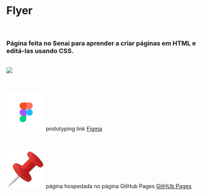 <h1>Flyer</h1>

<br><h3>Página feita no Senai para aprender a criar páginas em HTML e editá-las usando CSS.</h3>

<br><img src="https://github.com/Miguel1DM/Folder/blob/main/img/tela.png">

<br><br><img src="https://github.com/Miguel1DM/Cartao-de-visitas/blob/main/img/download.png" width = "100px"/> prototyping link [Figma](https://www.figma.com/file/LpdFivPdI8kVfiifOUf5Zm/Aula-28-08-23?type=design&mode=design&t=Fga8E9MRLRRsLjm4-1)

<br><br><img src="https://github.com/Miguel1DM/Cartao-de-visitas/blob/main/img/alfinete.png" width = "100px"/> página hospedada no página GitHub Pages [GitHUb Pages](https://miguel1dm.github.io/Cartao-de-visitas/)








